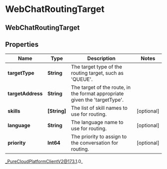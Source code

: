 # WebChatRoutingTarget

## WebChatRoutingTarget

## Properties

|Name | Type | Description | Notes|
|------------ | ------------- | ------------- | -------------|
| **targetType** | **String** | The target type of the routing target, such as &#39;QUEUE&#39;. | |
| **targetAddress** | **String** | The target of the route, in the format appropriate given the &#39;targetType&#39;. | |
| **skills** | **[String]** | The list of skill names to use for routing. | [optional] |
| **language** | **String** | The language name to use for routing. | [optional] |
| **priority** | **Int64** | The priority to assign to the conversation for routing. | [optional] |



_PureCloudPlatformClientV2@173.1.0_
